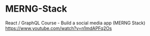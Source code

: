 # MERNG-Stack
React / GraphQL Course - Build a social media app (MERNG Stack)
https://www.youtube.com/watch?v=n1mdAPFq2Os

